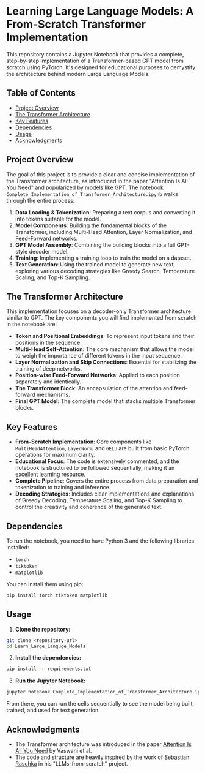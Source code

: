 # Learning Large Language Models: A From-Scratch Transformer Implementation

This repository contains a Jupyter Notebook that provides a complete, step-by-step implementation of a Transformer-based GPT model from scratch using PyTorch. It's designed for educational purposes to demystify the architecture behind modern Large Language Models.

## Table of Contents

- [Project Overview](#project-overview)
- [The Transformer Architecture](#the-transformer-architecture)
- [Key Features](#key-features)
- [Dependencies](#dependencies)
- [Usage](#usage)
- [Acknowledgments](#acknowledgments)

## Project Overview

The goal of this project is to provide a clear and concise implementation of the Transformer architecture, as introduced in the paper "Attention Is All You Need" and popularized by models like GPT. The notebook `Complete_Implementation_of_Transformer_Architecture.ipynb` walks through the entire process:

1. **Data Loading & Tokenization**: Preparing a text corpus and converting it into tokens suitable for the model.
2. **Model Components**: Building the fundamental blocks of the Transformer, including Multi-Head Attention, Layer Normalization, and Feed-Forward networks.
3. **GPT Model Assembly**: Combining the building blocks into a full GPT-style decoder model.
4. **Training**: Implementing a training loop to train the model on a dataset.
5. **Text Generation**: Using the trained model to generate new text, exploring various decoding strategies like Greedy Search, Temperature Scaling, and Top-K Sampling.

## The Transformer Architecture

This implementation focuses on a decoder-only Transformer architecture similar to GPT. The key components you will find implemented from scratch in the notebook are:

- **Token and Positional Embeddings**: To represent input tokens and their positions in the sequence.
- **Multi-Head Self-Attention**: The core mechanism that allows the model to weigh the importance of different tokens in the input sequence.
- **Layer Normalization and Skip Connections**: Essential for stabilizing the training of deep networks.
- **Position-wise Feed-Forward Networks**: Applied to each position separately and identically.
- **The Transformer Block**: An encapsulation of the attention and feed-forward mechanisms.
- **Final GPT Model**: The complete model that stacks multiple Transformer blocks.

## Key Features

- **From-Scratch Implementation**: Core components like `MultiHeadAttention`, `LayerNorm`, and `GELU` are built from basic PyTorch operations for maximum clarity.
- **Educational Focus**: The code is extensively commented, and the notebook is structured to be followed sequentially, making it an excellent learning resource.
- **Complete Pipeline**: Covers the entire process from data preparation and tokenization to training and inference.
- **Decoding Strategies**: Includes clear implementations and explanations of Greedy Decoding, Temperature Scaling, and Top-K Sampling to control the creativity and coherence of the generated text.

## Dependencies

To run the notebook, you need to have Python 3 and the following libraries installed:

- `torch`
- `tiktoken`
- `matplotlib`

You can install them using pip:

```bash
pip install torch tiktoken matplotlib
```

## Usage

1. **Clone the repository:**

```bash
git clone <repository-url>
cd Learn_Large_Languge_Models
```

2. **Install the dependencies:**

```bash
pip install -r requirements.txt
```

3. **Run the Jupyter Notebook:**

```bash
jupyter notebook Complete_Implementation_of_Transformer_Architecture.ipynb
```

From there, you can run the cells sequentially to see the model being built, trained, and used for text generation.

## Acknowledgments

- The Transformer architecture was introduced in the paper [Attention Is All You Need](https://arxiv.org/abs/1706.03762) by Vaswani et al.
- The code and structure are heavily inspired by the work of [Sebastian Raschka](https://github.com/rasbt) in his "LLMs-from-scratch" project.
